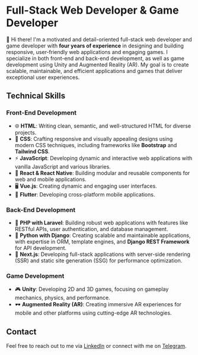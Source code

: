 # Full-Stack Web Developer & Game Developer

👋 Hi there! I'm a motivated and detail-oriented full-stack web developer and game developer with **four years of experience** in designing and building responsive, user-friendly web applications and engaging games. I specialize in both front-end and back-end development, as well as game development using Unity and Augmented Reality (AR). My goal is to create scalable, maintainable, and efficient applications and games that deliver exceptional user experiences.

## Technical Skills

### Front-End Development
- 🌐 **HTML**: Writing clean, semantic, and well-structured HTML for diverse projects.
- 🎨 **CSS**: Crafting responsive and visually appealing designs using modern CSS techniques, including frameworks like **Bootstrap** and **Tailwind CSS**.
- ⚡ **JavaScript**: Developing dynamic and interactive web applications with vanilla JavaScript and various libraries.
- 🔄 **React & React Native**: Building modular and reusable components for web and mobile applications.
- 🖥️ **Vue.js**: Creating dynamic and engaging user interfaces.
- 📱 **Flutter**: Developing cross-platform mobile applications.

### Back-End Development
- 🔧 **PHP with Laravel**: Building robust web applications with features like RESTful APIs, user authentication, and database management.
- 🐍 **Python with Django**: Creating scalable and maintainable applications, with expertise in ORM, template engines, and **Django REST Framework** for API development.
- 🚀 **Next.js**: Developing full-stack applications with server-side rendering (SSR) and static site generation (SSG) for performance optimization.

### Game Development
- 🎮 **Unity**: Developing 2D and 3D games, focusing on gameplay mechanics, physics, and performance.
- 🕶️ **Augmented Reality (AR)**: Creating immersive AR experiences for mobile and other platforms using cutting-edge AR technologies.

## Contact
Feel free to reach out to me via [LinkedIn](https://www.linkedin.com/in/mintesnot-yesmashewa/) or connect with me on [Telegram](https://t.me/mint_snot).
